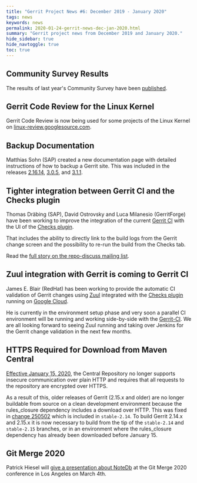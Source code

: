 ```yaml
---
title: "Gerrit Project News #6: December 2019 - January 2020"
tags: news
keywords: news
permalink: 2020-01-24-gerrit-news-dec-jan-2020.html
summary: "Gerrit project news from December 2019 and January 2020."
hide_sidebar: true
hide_navtoggle: true
toc: true
---
```


## Community Survey Results

The results of last year's Community Survey have been
[published](https://docs.google.com/presentation/d/e/2PACX-1vSFj7v00OS14bP64bFPsQbLIy8zP48oc9oyZNod3C7MCGyRDkCh9h64QPMiznevRNWwKRyKACSOy-Zf/pub?start=false&loop=false&delayms=3000).

## Gerrit Code Review for the Linux Kernel

Gerrit Code Review is now being used for some projects of the
Linux Kernel on [linux-review.googlesource.com](https://linux-review.googlesource.com/).

## Backup Documentation

Matthias Sohn (SAP) created a new documentation page with detailed
instructions of how to backup a Gerrit site. This was included in
the releases
[2.16.14](http://gerrit-documentation.storage.googleapis.com/Documentation/2.16.14/backup.html),
[3.0.5](http://gerrit-documentation.storage.googleapis.com/Documentation/3.0.5/backup.html),
and [3.1.1](https://gerrit-documentation.storage.googleapis.com/Documentation/3.1.1/backup.html).


## Tighter integration between Gerrit CI and the Checks plugin

Thomas Dräbing (SAP), David Ostrovsky and Luca Milanesio (GerritForge) have been working
to improve the integration of the current [Gerrit CI](https://gerrit-ci.gerritforge.com)
with the UI of the [Checks plugin](https://gerrit.googlesource.com/plugins/checks).

That includes the ability to directly link to the build logs from the Gerrit change screen
and the possibility to re-run the build from the Checks tab.

Read the [full story on the repo-discuss mailing list](https://groups.google.com/d/topic/repo-discuss/cyGrURwY7eM/discussion).

## Zuul integration with Gerrit is coming to Gerrit CI

James E. Blair (RedHat) has been working to provide the automatic CI validation
of Gerrit changes using [Zuul](https://zuul-ci.org) integrated with the [Checks plugin](https://gerrit.googlesource.com/plugins/checks)
running on [Google Cloud](https://cloud.google.com).

He is currently in the environment setup phase and very soon a parallel CI environment
will be running and working side-by-side with the [Gerrit-CI](https://gerrit-ci.gerritforge.com).
We are all looking forward to seeing Zuul running and taking over Jenkins for the Gerrit change
validation in the next few months.

## HTTPS Required for Download from Maven Central

[Effective January 15, 2020](https://support.sonatype.com/hc/en-us/articles/360041287334),
the Central Repository no longer supports insecure communication over plain HTTP and requires
that all requests to the repository are encrypted over HTTPS.

As a result of this, older releases of Gerrit (2.15.x and older) are no longer buildable
from source on a clean development environment because the rules_closure dependency includes
a download over HTTP.
This was fixed in [change 250502](https://gerrit-review.googlesource.com/c/gerrit/+/250502)
which is included in `stable-2.14`. To build Gerrit 2.14.x and 2.15.x it is now necessary
to build from the tip of the `stable-2.14` and `stable-2.15` branches, or in an environment
where the rules_closure dependency has already been downloaded before January 15.

## Git Merge 2020

Patrick Hiesel will
[give a presentation about NoteDb](https://git-merge.com/#notedb-58-an-adventure-where-git-is-your-database)
at the Git Merge 2020 conference in Los Angeles on March 4th.
